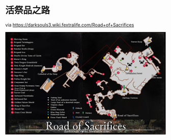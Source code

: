 活祭品之路
======

via <https://darksouls3.wiki.fextralife.com/Road+of+Sacrifices>

![活祭品之路](road_of_sacrifices_map.jpg)
